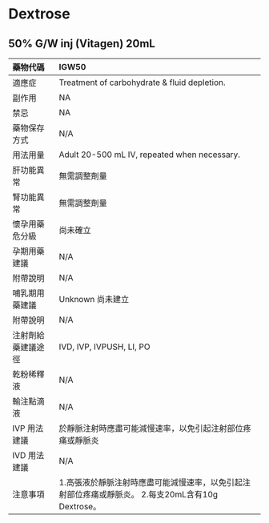 # Dextrose

## 50% G/W inj (Vitagen) 20mL

| 藥物代碼           | IGW50                                                                                             |
|:-------------------|:--------------------------------------------------------------------------------------------------|
| 適應症             | Treatment of carbohydrate & fluid depletion.                                                      |
| 副作用             | NA                                                                                                |
| 禁忌               | NA                                                                                                |
| 藥物保存方式       | N/A                                                                                               |
| 用法用量           | Adult 20-500 mL IV, repeated when necessary.                                                      |
| 肝功能異常         | 無需調整劑量                                                                                      |
| 腎功能異常         | 無需調整劑量                                                                                      |
| 懷孕用藥危分級     | 尚未確立                                                                                          |
| 孕期用藥建議       | N/A                                                                                               |
| 附帶說明           | N/A                                                                                               |
| 哺乳期用藥建議     | Unknown 尚未建立                                                                                  |
| 附帶說明           | N/A                                                                                               |
| 注射劑給藥建議途徑 | IVD, IVP, IVPUSH, LI, PO                                                                          |
| 乾粉稀釋液         | N/A                                                                                               |
| 輸注點滴液         | N/A                                                                                               |
| IVP 用法建議       | 於靜脈注射時應盡可能減慢速率，以免引起注射部位疼痛或靜脈炎                                        |
| IVD 用法建議       | N/A                                                                                               |
| 注意事項           | 1.高張液於靜脈注射時應盡可能減慢速率，以免引起注射部位疼痛或靜脈炎。 2.每支20mL含有10g Dextrose。 |


